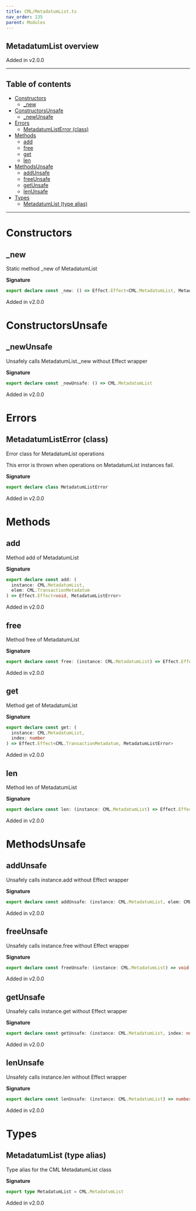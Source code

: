 ```yaml
---
title: CML/MetadatumList.ts
nav_order: 135
parent: Modules
---
```


## MetadatumList overview

Added in v2.0.0

---

<h2 class="text-delta">Table of contents</h2>

- [Constructors](#constructors)
  - [\_new](#_new)
- [ConstructorsUnsafe](#constructorsunsafe)
  - [\_newUnsafe](#_newunsafe)
- [Errors](#errors)
  - [MetadatumListError (class)](#metadatumlisterror-class)
- [Methods](#methods)
  - [add](#add)
  - [free](#free)
  - [get](#get)
  - [len](#len)
- [MethodsUnsafe](#methodsunsafe)
  - [addUnsafe](#addunsafe)
  - [freeUnsafe](#freeunsafe)
  - [getUnsafe](#getunsafe)
  - [lenUnsafe](#lenunsafe)
- [Types](#types)
  - [MetadatumList (type alias)](#metadatumlist-type-alias)

---

# Constructors

## \_new

Static method \_new of MetadatumList

**Signature**

```ts
export declare const _new: () => Effect.Effect<CML.MetadatumList, MetadatumListError>
```

Added in v2.0.0

# ConstructorsUnsafe

## \_newUnsafe

Unsafely calls MetadatumList.\_new without Effect wrapper

**Signature**

```ts
export declare const _newUnsafe: () => CML.MetadatumList
```

Added in v2.0.0

# Errors

## MetadatumListError (class)

Error class for MetadatumList operations

This error is thrown when operations on MetadatumList instances fail.

**Signature**

```ts
export declare class MetadatumListError
```

Added in v2.0.0

# Methods

## add

Method add of MetadatumList

**Signature**

```ts
export declare const add: (
  instance: CML.MetadatumList,
  elem: CML.TransactionMetadatum
) => Effect.Effect<void, MetadatumListError>
```

Added in v2.0.0

## free

Method free of MetadatumList

**Signature**

```ts
export declare const free: (instance: CML.MetadatumList) => Effect.Effect<void, MetadatumListError>
```

Added in v2.0.0

## get

Method get of MetadatumList

**Signature**

```ts
export declare const get: (
  instance: CML.MetadatumList,
  index: number
) => Effect.Effect<CML.TransactionMetadatum, MetadatumListError>
```

Added in v2.0.0

## len

Method len of MetadatumList

**Signature**

```ts
export declare const len: (instance: CML.MetadatumList) => Effect.Effect<number, MetadatumListError>
```

Added in v2.0.0

# MethodsUnsafe

## addUnsafe

Unsafely calls instance.add without Effect wrapper

**Signature**

```ts
export declare const addUnsafe: (instance: CML.MetadatumList, elem: CML.TransactionMetadatum) => void
```

Added in v2.0.0

## freeUnsafe

Unsafely calls instance.free without Effect wrapper

**Signature**

```ts
export declare const freeUnsafe: (instance: CML.MetadatumList) => void
```

Added in v2.0.0

## getUnsafe

Unsafely calls instance.get without Effect wrapper

**Signature**

```ts
export declare const getUnsafe: (instance: CML.MetadatumList, index: number) => CML.TransactionMetadatum
```

Added in v2.0.0

## lenUnsafe

Unsafely calls instance.len without Effect wrapper

**Signature**

```ts
export declare const lenUnsafe: (instance: CML.MetadatumList) => number
```

Added in v2.0.0

# Types

## MetadatumList (type alias)

Type alias for the CML MetadatumList class

**Signature**

```ts
export type MetadatumList = CML.MetadatumList
```

Added in v2.0.0
